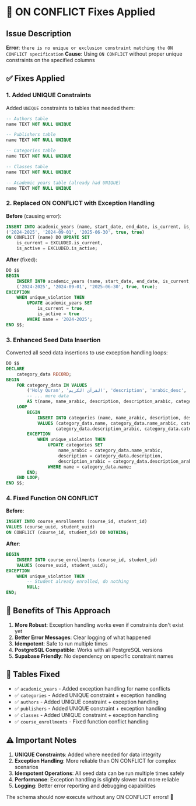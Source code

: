 # 🔧 ON CONFLICT Fixes Applied

## Issue Description
**Error**: `there is no unique or exclusion constraint matching the ON CONFLICT specification`
**Cause**: Using `ON CONFLICT` without proper unique constraints on the specified columns

## ✅ Fixes Applied

### 1. Added UNIQUE Constraints
Added `UNIQUE` constraints to tables that needed them:

```sql
-- Authors table
name TEXT NOT NULL UNIQUE

-- Publishers table  
name TEXT NOT NULL UNIQUE

-- Categories table
name TEXT NOT NULL UNIQUE

-- Classes table
name TEXT NOT NULL UNIQUE

-- Academic years table (already had UNIQUE)
name TEXT NOT NULL UNIQUE
```

### 2. Replaced ON CONFLICT with Exception Handling

**Before** (causing error):
```sql
INSERT INTO academic_years (name, start_date, end_date, is_current, is_active) VALUES
('2024-2025', '2024-09-01', '2025-06-30', true, true)
ON CONFLICT (name) DO UPDATE SET
    is_current = EXCLUDED.is_current,
    is_active = EXCLUDED.is_active;
```

**After** (fixed):
```sql
DO $$
BEGIN
    INSERT INTO academic_years (name, start_date, end_date, is_current, is_active) VALUES
    ('2024-2025', '2024-09-01', '2025-06-30', true, true);
EXCEPTION
    WHEN unique_violation THEN
        UPDATE academic_years SET
            is_current = true,
            is_active = true
        WHERE name = '2024-2025';
END $$;
```

### 3. Enhanced Seed Data Insertion

Converted all seed data insertions to use exception handling loops:

```sql
DO $$
DECLARE
    category_data RECORD;
BEGIN
    FOR category_data IN VALUES
        ('Holy Quran', 'القرآن الكريم', 'description', 'arabic_desc', 'quran', 1),
        -- ... more data
        AS t(name, name_arabic, description, description_arabic, category_type, sort_order)
    LOOP
        BEGIN
            INSERT INTO categories (name, name_arabic, description, description_arabic, category_type, sort_order)
            VALUES (category_data.name, category_data.name_arabic, category_data.description, 
                   category_data.description_arabic, category_data.category_type::book_category, category_data.sort_order);
        EXCEPTION
            WHEN unique_violation THEN
                UPDATE categories SET
                    name_arabic = category_data.name_arabic,
                    description = category_data.description,
                    description_arabic = category_data.description_arabic
                WHERE name = category_data.name;
        END;
    END LOOP;
END $$;
```

### 4. Fixed Function ON CONFLICT

**Before**:
```sql
INSERT INTO course_enrollments (course_id, student_id)
VALUES (course_uuid, student_uuid)
ON CONFLICT (course_id, student_id) DO NOTHING;
```

**After**:
```sql
BEGIN
    INSERT INTO course_enrollments (course_id, student_id)
    VALUES (course_uuid, student_uuid);
EXCEPTION
    WHEN unique_violation THEN
        -- Student already enrolled, do nothing
        NULL;
END;
```

## 🚀 Benefits of This Approach

1. **More Robust**: Exception handling works even if constraints don't exist yet
2. **Better Error Messages**: Clear logging of what happened
3. **Idempotent**: Safe to run multiple times
4. **PostgreSQL Compatible**: Works with all PostgreSQL versions
5. **Supabase Friendly**: No dependency on specific constraint names

## 📝 Tables Fixed

- ✅ `academic_years` - Added exception handling for name conflicts
- ✅ `categories` - Added UNIQUE constraint + exception handling  
- ✅ `authors` - Added UNIQUE constraint + exception handling
- ✅ `publishers` - Added UNIQUE constraint + exception handling
- ✅ `classes` - Added UNIQUE constraint + exception handling
- ✅ `course_enrollments` - Fixed function conflict handling

## ⚠️ Important Notes

1. **UNIQUE Constraints**: Added where needed for data integrity
2. **Exception Handling**: More reliable than ON CONFLICT for complex scenarios
3. **Idempotent Operations**: All seed data can be run multiple times safely
4. **Performance**: Exception handling is slightly slower but more reliable
5. **Logging**: Better error reporting and debugging capabilities

The schema should now execute without any ON CONFLICT errors! 🎉
